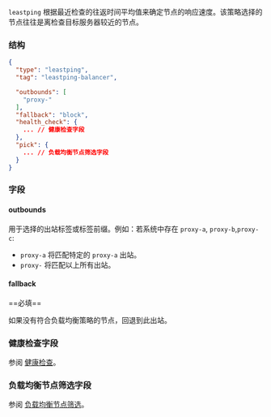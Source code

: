 `leastping` 根据最近检查的往返时间平均值来确定节点的响应速度。该策略选择的节点往往是离检查目标服务器较近的节点。

### 结构

```json
{
  "type": "leastping",
  "tag": "leastping-balancer",

  "outbounds": [
    "proxy-"
  ],
  "fallback": "block",
  "health_check": {
    ... // 健康检查字段
  },
  "pick": {
    ... // 负载均衡节点筛选字段
  }
}
```

### 字段

#### outbounds

用于选择的出站标签或标签前缀。例如：若系统中存在 `proxy-a`, `proxy-b`,`proxy-c`:

- `proxy-a` 将匹配特定的 `proxy-a` 出站。
- `proxy-` 将匹配以上所有出站。

#### fallback

==必填==

如果没有符合负载均衡策略的节点，回退到此出站。

### 健康检查字段

参阅 [健康检查](/zh/configuration/shared/health_check/)。

### 负载均衡节点筛选字段

参阅 [负载均衡节点筛选](/zh/configuration/shared/node_pick/)。